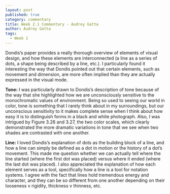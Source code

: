 ```yaml
---
layout: post
published: true
category: commentary
title: Week 2.1 Commentary - Audrey Gatta
author: Audrey Gatta
tags:
  - Week 1
---
```

Dondis’s paper provides a really thorough overview of elements of visual design, and how these elements are interconnected (a line as a series of dots, a shape being described by a line, etc.). I particularly found it interesting the way that Dondis pointed out that certain elements, such as movement and dimension, are more often implied than they are actually expressed in the visual mode. 

**Tone:** I was particularly drawn to Dondis’s description of tone because of the way that she highlighted how we are unconsciously sensitive to the monochromatic values of environment. Being so used to seeing our world in color, tone is something that I rarely think about in my surroundings, but our unconscious sensitivity to it makes complete sense when I think about how easy it is to distinguish forms in a black and white photograph. Also, I was intrigued by Figure 3.26 and 3.27, the two color scales, which clearly demonstrated the more dramatic variations in tone that we see when two shades are contrasted with one another. 

**Line:** I loved Dondis’s explanation of dots as the building block of a line, and how a line can simply be defined as a dot in motion or the history of a dot’s movement. This made me question whether we can actually tell where the line started (where the first dot was placed) versus where it ended (where the last dot was placed). I also appreciated the explanation of how each element serves as a tool, specifically how a line is a tool for notation systems. I agree with the fact that lines hold tremendous energy and character, and they can be so different from one another depending on their looseness v rigidity, thickness v thinness, etc.
